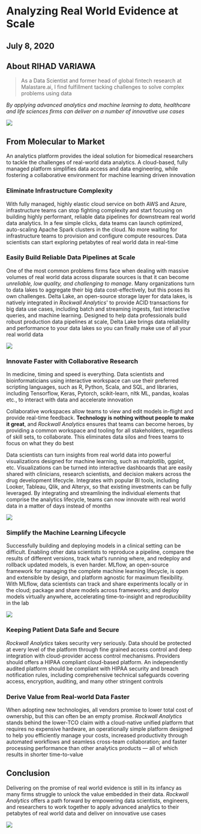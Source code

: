 # Analyzing Real World Evidence at Scale
## July 8, 2020
## About RIHAD VARIAWA
> As a Data Scientist and former head of global fintech research at Malastare.ai, I find fulfillment tacking challenges to solve complex problems using data

*By applying advanced analytics and machine learning to data, healthcare and life sciences firms can deliver on a number of innovative use cases*

![](https://media.giphy.com/media/YFigaZwm2EiFG/giphy.gif)

## From Molecular to Market
An analytics platform provides the ideal solution for biomedical researchers to tackle the challenges of real-world data analytics. A cloud-based, fully managed platform simplifies data access and data engineering, while fostering a collaborative environment for machine learning driven innovation

### Eliminate Infrastructure Complexity
With fully managed, highly elastic cloud service on both AWS and Azure, infrastructure teams can stop fighting complexity and start focusing on building highly performant, reliable data pipelines for downstream real world data analytics. In a few simple clicks, data teams can launch optimized, auto-scaling Apache Spark clusters in the cloud. No more waiting for infrastructure teams to provision and configure compute resources. Data scientists can start exploring petabytes of real world data in real-time

### Easily Build Reliable Data Pipelines at Scale
One of the most common problems firms face when dealing with massive volumes of real world data across disparate sources is that it can become *unreliable, low quality, and challenging to manage*. Many organizations turn to data lakes to aggregate their big data cost-effectively, but this poses its own challenges. Delta Lake, an open-source storage layer for data lakes, is natively integrated in *Rockwall Analytics*' to provide ACID transactions for big data use cases, including batch and streaming ingests, fast interactive queries, and machine learning. Designed to help data professionals build robust production data pipelines at scale, Delta Lake brings data reliability and performance to your data lakes so you can finally make use of all your real world data

<img src="./rockwall_analytics/Healthcare/img_gallery/fig-1.png"/>

### Innovate Faster with Collaborative Research
In medicine, timing and speed is everything. Data scientists and bioinformaticians using interactive workspace can use their preferred scripting languages, such as R, Python, Scala, and SQL, and libraries, including Tensorflow, Keras, Pytorch, scikit-learn, nltk ML, pandas, koalas etc., to interact with data and accelerate innovation

Collaborative workspaces allow teams to view and edit models in-flight and provide real-time feedback. **Technology is nothing without people to make it great**, and *Rockwall Analytics* ensures that teams can become heroes, by providing a common workspace and tooling for all stakeholders, regardless of skill sets, to collaborate. This eliminates data silos and frees teams to focus on what they do best

Data scientists can turn insights from real world data into powerful visualizations designed for machine learning, such as matplotlib, ggplot, etc. Visualizations can be turned into interactive dashboards that are easily shared with clinicians, research scientists, and decision makers across the drug development lifecycle. Integrates with popular BI tools, including Looker, Tableau, Qlik, and Alteryx, so that existing investments can be fully leveraged. By integrating and streamlining the individual elements that comprise the analytics lifecycle, teams can now innovate with real world data in a matter of days instead of months

<img src="./rockwall_analytics/Healthcare/img_gallery/fig-2.png"/>

### Simplify the Machine Learning Lifecycle
Successfully building and deploying models in a clinical setting can be difficult. Enabling other data scientists to reproduce a pipeline, compare the results of different versions, track what’s running where, and redeploy and rollback updated models, is even harder. MLflow, an open-source framework for managing the complete machine learning lifecycle, is open and extensible by design, and platform agnostic for maximum flexibility. With MLflow, data scientists can track and share experiments locally or in the cloud; package and share models across frameworks; and deploy models virtually anywhere, accelerating time-to-insight and reproducibility in the lab

<img src="./rockwall_analytics/Healthcare/img_gallery/fig-3.png"/>

### Keeping Patient Data Safe and Secure
*Rockwall Analytics* takes security very seriously. Data should be protected at every level of the platform through fine grained access control and deep integration with cloud-provider access control mechanisms. Providers should offers a HIPAA compliant cloud-based platform. An independently audited platform should be compliant with HIPAA security and breach notification rules, including comprehensive technical safeguards covering access, encryption, auditing, and many other stringent controls

### Derive Value from Real-world Data Faster
When adopting new technologies, all vendors promise to lower total cost of ownership, but this can often be an empty promise. *Rockwall Analytics* stands behind the lower-TCO claim with a cloud-native unified platform that requires no expensive hardware, an operationally simple platform designed to help you efficiently manage your costs, increased productivity through automated workflows and seamless cross-team collaboration; and faster processing performance than other analytics products — all of which results in shorter time-to-value

## Conclusion
Delivering on the promise of real world evidence is still in its infancy as many firms struggle to unlock the value embedded in their data. *Rockwall Analytics* offers a path forward by empowering data scientists, engineers, and researchers to work together to apply advanced analytics to their petabytes of real world data and deliver on innovative use cases


![](https://drive.google.com/uc?export=view&id=1i7fzIUxz-oEs8V4uMdoZCQUl51NMrbVz)
